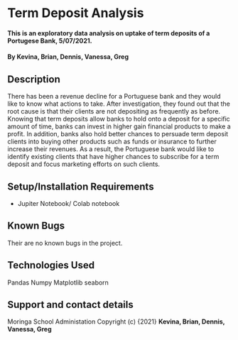# Term Deposit Analysis
#### This is an exploratory data analysis on uptake of term deposits of a Portugese Bank, 5/07/2021.
#### By **Kevina, Brian, Dennis, Vanessa, Greg**
## Description
There has been a revenue decline for a Portuguese bank and they would like to know what actions to take. After investigation, they found out that the root cause is that their clients are not depositing as frequently as before. Knowing that term deposits allow banks to hold onto a deposit for a specific amount of time, banks can invest in higher gain financial products to make a profit. In addition, banks also hold better chances to persuade term deposit clients into buying other products such as funds or insurance to further increase their revenues. As a result, the Portuguese bank would like to identify existing clients that have higher chances to subscribe for a term deposit and focus marketing efforts on such clients.
## Setup/Installation Requirements
* Jupiter Notebook/ Colab notebook
## Known Bugs
Their are no known bugs in the project.
## Technologies Used
Pandas
Numpy
Matplotlib
seaborn
## Support and contact details
Moringa School Administation
Copyright (c) {2021} **Kevina, Brian, Dennis, Vanessa, Greg**